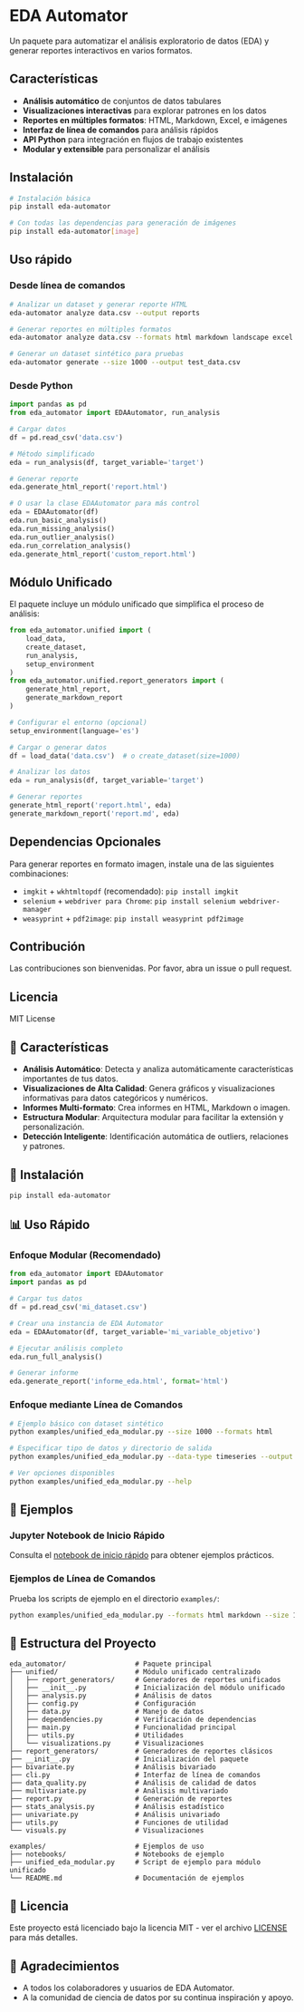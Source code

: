 # EDA Automator

Un paquete para automatizar el análisis exploratorio de datos (EDA) y generar reportes interactivos en varios formatos.

## Características

- **Análisis automático** de conjuntos de datos tabulares
- **Visualizaciones interactivas** para explorar patrones en los datos
- **Reportes en múltiples formatos**: HTML, Markdown, Excel, e imágenes
- **Interfaz de línea de comandos** para análisis rápidos
- **API Python** para integración en flujos de trabajo existentes
- **Modular y extensible** para personalizar el análisis

## Instalación

```bash
# Instalación básica
pip install eda-automator

# Con todas las dependencias para generación de imágenes
pip install eda-automator[image]
```

## Uso rápido

### Desde línea de comandos

```bash
# Analizar un dataset y generar reporte HTML
eda-automator analyze data.csv --output reports

# Generar reportes en múltiples formatos
eda-automator analyze data.csv --formats html markdown landscape excel

# Generar un dataset sintético para pruebas
eda-automator generate --size 1000 --output test_data.csv
```

### Desde Python

```python
import pandas as pd
from eda_automator import EDAAutomator, run_analysis

# Cargar datos
df = pd.read_csv('data.csv')

# Método simplificado
eda = run_analysis(df, target_variable='target')

# Generar reporte
eda.generate_html_report('report.html')

# O usar la clase EDAAutomator para más control
eda = EDAAutomator(df)
eda.run_basic_analysis()
eda.run_missing_analysis()
eda.run_outlier_analysis()
eda.run_correlation_analysis()
eda.generate_html_report('custom_report.html')
```

## Módulo Unificado

El paquete incluye un módulo unificado que simplifica el proceso de análisis:

```python
from eda_automator.unified import (
    load_data,
    create_dataset,
    run_analysis,
    setup_environment
)
from eda_automator.unified.report_generators import (
    generate_html_report,
    generate_markdown_report
)

# Configurar el entorno (opcional)
setup_environment(language='es')

# Cargar o generar datos
df = load_data('data.csv')  # o create_dataset(size=1000)

# Analizar los datos
eda = run_analysis(df, target_variable='target')

# Generar reportes
generate_html_report('report.html', eda)
generate_markdown_report('report.md', eda)
```

## Dependencias Opcionales

Para generar reportes en formato imagen, instale una de las siguientes combinaciones:

- `imgkit` + `wkhtmltopdf` (recomendado): `pip install imgkit`
- `selenium` + `webdriver para Chrome`: `pip install selenium webdriver-manager`
- `weasyprint` + `pdf2image`: `pip install weasyprint pdf2image`

## Contribución

Las contribuciones son bienvenidas. Por favor, abra un issue o pull request.

## Licencia

MIT License

## 🌟 Características

- **Análisis Automático**: Detecta y analiza automáticamente características importantes de tus datos.
- **Visualizaciones de Alta Calidad**: Genera gráficos y visualizaciones informativas para datos categóricos y numéricos.
- **Informes Multi-formato**: Crea informes en HTML, Markdown o imagen.
- **Estructura Modular**: Arquitectura modular para facilitar la extensión y personalización.
- **Detección Inteligente**: Identificación automática de outliers, relaciones y patrones.

## 🚀 Instalación

```bash
pip install eda-automator
```

## 📊 Uso Rápido

### Enfoque Modular (Recomendado)

```python
from eda_automator import EDAAutomator
import pandas as pd

# Cargar tus datos
df = pd.read_csv('mi_dataset.csv')

# Crear una instancia de EDA Automator
eda = EDAAutomator(df, target_variable='mi_variable_objetivo')

# Ejecutar análisis completo
eda.run_full_analysis()

# Generar informe
eda.generate_report('informe_eda.html', format='html')
```

### Enfoque mediante Línea de Comandos

```bash
# Ejemplo básico con dataset sintético
python examples/unified_eda_modular.py --size 1000 --formats html

# Especificar tipo de datos y directorio de salida
python examples/unified_eda_modular.py --data-type timeseries --output output/mi_informe

# Ver opciones disponibles
python examples/unified_eda_modular.py --help
```

## 📝 Ejemplos

### Jupyter Notebook de Inicio Rápido
Consulta el [notebook de inicio rápido](examples/notebooks/quickstart.ipynb) para obtener ejemplos prácticos.

### Ejemplos de Línea de Comandos
Prueba los scripts de ejemplo en el directorio `examples/`:

```bash
python examples/unified_eda_modular.py --formats html markdown --size 1000
```

## 🧩 Estructura del Proyecto

```
eda_automator/                 # Paquete principal
├── unified/                   # Módulo unificado centralizado
│   ├── report_generators/     # Generadores de reportes unificados
│   ├── __init__.py            # Inicialización del módulo unificado
│   ├── analysis.py            # Análisis de datos
│   ├── config.py              # Configuración
│   ├── data.py                # Manejo de datos
│   ├── dependencies.py        # Verificación de dependencias
│   ├── main.py                # Funcionalidad principal
│   ├── utils.py               # Utilidades
│   └── visualizations.py      # Visualizaciones
├── report_generators/         # Generadores de reportes clásicos
├── __init__.py                # Inicialización del paquete
├── bivariate.py               # Análisis bivariado
├── cli.py                     # Interfaz de línea de comandos
├── data_quality.py            # Análisis de calidad de datos
├── multivariate.py            # Análisis multivariado
├── report.py                  # Generación de reportes
├── stats_analysis.py          # Análisis estadístico
├── univariate.py              # Análisis univariado
├── utils.py                   # Funciones de utilidad
└── visuals.py                 # Visualizaciones

examples/                      # Ejemplos de uso
├── notebooks/                 # Notebooks de ejemplo
├── unified_eda_modular.py     # Script de ejemplo para módulo unificado
└── README.md                  # Documentación de ejemplos
```

## 📄 Licencia

Este proyecto está licenciado bajo la licencia MIT - ver el archivo [LICENSE](LICENSE) para más detalles.

## 🙏 Agradecimientos

- A todos los colaboradores y usuarios de EDA Automator.
- A la comunidad de ciencia de datos por su continua inspiración y apoyo. 
